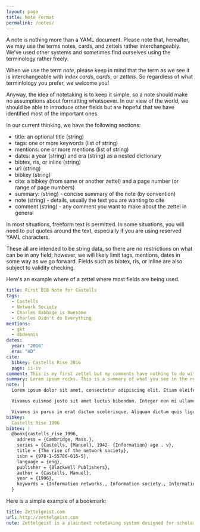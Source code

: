 ```yaml
---
layout: page
title: Note Format
permalink: /notes/
---
```


A note is nothing more than a YAML document. Please note that, hereafter, we may use the terms notes, cards, and zettels rather interchangeably. We've used other systems and sometimes find ourselves using the terminology rather freely.

When we use the term _note_, please keep in mind that the term as we see it is interchangeable with _index cards_, _cards_, or _zettels_. So regardless of what terminlology you prefer, we welcome you!

Anyway, the idea of notetaking is to keep it simple, so a note should make no assumptions about formatting whatsoever. In our view of the world, we should be able to introduce other fields but are hopeful that we have identified most of the important ones.

In our current thinking, we have the following sections:

- title: an optional title (string)
- tags: one or more keywords (list of string)
- mentions: one or more mentions (list of string)
- dates: a year (string) and era (string) as a nested dictionary
- bibtex, ris, or inline (string)
- url (string)
- bibkey (string)
- cite: a bibkey (from same or another zettel) and a page number (or range of page numbers)
- summary: (string) - concise summary of the note (by convention)
- note (string) - details, usually the text you are wanting to cite
- comment (string) - any comment you want to make about the zettel in general

In most situations, freeform text is permitted. In some situations, you will need to put quotes around
the text, especially if you are using reserved YAML characters.

These all are intended to be string data, so there are no restrictions on what can be in any field; however, we will likely limit tags, mentions, dates in some way as we go forward. Fields such as bibtex, ris, or inline are also subject to validity checking.

Here's an example where of a zettel where most fields are being used.

```yaml
title: First BIB Note for Castells
tags:
  - Castells
  - Network Society
  - Charles Babbage is Awesome
  - Charles Didn't do Everything
mentions:
  - gkt
  - dbdennis
dates:
  year: "2016"
  era: "AD"
cite:
  bibkey: Castells Rise 2016
  page: ii-iv
comment: This is my first zettel but my comments have nothing to do with the note itself.
summary: Lorem ipsum rocks. This is a summary of what you see in the note field.
note: |
  Lorem ipsum dolor sit amet, consectetur adipiscing elit. Etiam eleifend est sed diam maximus rutrum. Quisque sit amet imperdiet odio, id tristique libero. Aliquam viverra convallis mauris vel tristique. Cras ac dolor non risus porttitor molestie vel at nisi. Donec vitae finibus quam. Phasellus vehicula urna sed nibh condimentum, ultrices interdum velit eleifend. Nam suscipit dolor eu rutrum fringilla. Sed pulvinar purus purus, sit amet venenatis enim convallis a. Duis fringilla nisl sit amet erat lobortis dictum. Nunc fringilla arcu nec ex blandit, a gravida purus commodo. Vivamus lacinia tellus dui, vel maximus lacus ornare id.

  Vivamus euismod justo sit amet luctus bibendum. Integer non mi ullamcorper enim fringilla vulputate sit amet in urna. Nullam eu sodales ipsum. Curabitur id convallis ex. Duis a condimentum lorem. Nulla et urna massa. Duis in nibh eu elit lobortis vehicula. Mauris congue mauris mollis metus lacinia, ut suscipit mi egestas. Donec luctus ante ante, eget viverra est mollis vitae.

  Vivamus in purus in erat dictum scelerisque. Aliquam dictum quis ligula ac euismod. Mauris elementum metus vel scelerisque feugiat. Vivamus bibendum massa eu pellentesque sodales. Nulla nec lacus dolor. Donec scelerisque, nibh sed placerat gravida, nunc turpis tristique nibh, ac feugiat enim massa ut eros. Nulla finibus, augue egestas hendrerit accumsan, tellus augue tempor eros, in sagittis dolor turpis nec mi. Nunc fringilla mi non malesuada aliquet.
bibkey:
  Castells Rise 1996
bibtex: |
  @book{castells_rise_1996,
    address = {Cambridge, Mass.},
    series = {Castells, {Manuel}, 1942- {Information} age . v},
    title = {The rise of the network society},
    isbn = {978-1-55786-616-5},
    language = {eng},
    publisher = {Blackwell Publishers},
    author = {Castells, Manuel},
    year = {1996},
    keywords = {Information networks., Information society., Information technology Economic aspects., Information technology Social aspects., Technology and civilization.}
  }

```

Here is a simple example of a bookmark:

```yaml
title: Zettelgeist.com
url: http://zettelgeist.com
note: Zettelgeist is a plaintext notetaking system designed for scholarly/research purposes.
```

